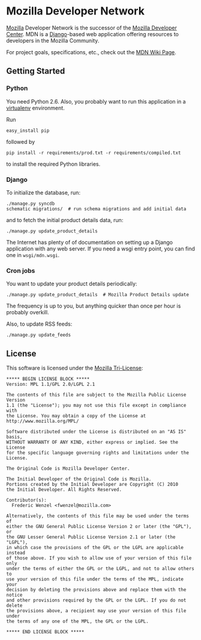 Mozilla Developer Network
=========================

[Mozilla][Mozilla] Developer Network is the successor of the
[Mozilla Developer Center][MDC]. MDN is a [Django][Django]-based web
application offering resources to developers in the Mozilla Community.

For project goals, specifications, etc., check out the
[MDN Wiki Page][wikimo].

[Mozilla]: http://www.mozilla.org
[MDC]: http://developer.mozilla.org
[Django]: http://www.djangoproject.com/
[wikimo]: https://wiki.mozilla.org/MDN

Getting Started
---------------
### Python
You need Python 2.6. Also, you probably want to run this application in a
[virtualenv][virtualenv] environment.

Run

    easy_install pip

followed by

    pip install -r requirements/prod.txt -r requirements/compiled.txt

to install the required Python libraries.

[virtualenv]: http://pypi.python.org/pypi/virtualenv

### Django
To initialize the database, run:

    ./manage.py syncdb
    schematic migrations/  # run schema migrations and add initial data

and to fetch the initial product details data, run:

    ./manage.py update_product_details

The Internet has plenty of of documentation on setting up a Django application
with any web server. If you need a wsgi entry point, you can find one in
``wsgi/mdn.wsgi``.

[Haystack]: http://haystacksearch.org/

### Cron jobs
You want to update your product details periodically:

    ./manage.py update_product_details  # Mozilla Product Details update

The frequency is up to you, but anything quicker than once per hour is probably overkill.

Also, to update RSS feeds:

    ./manage.py update_feeds

License
-------
This software is licensed under the [Mozilla Tri-License][MPL]:

    ***** BEGIN LICENSE BLOCK *****
    Version: MPL 1.1/GPL 2.0/LGPL 2.1

    The contents of this file are subject to the Mozilla Public License Version
    1.1 (the "License"); you may not use this file except in compliance with
    the License. You may obtain a copy of the License at
    http://www.mozilla.org/MPL/

    Software distributed under the License is distributed on an "AS IS" basis,
    WITHOUT WARRANTY OF ANY KIND, either express or implied. See the License
    for the specific language governing rights and limitations under the
    License.

    The Original Code is Mozilla Developer Center.

    The Initial Developer of the Original Code is Mozilla.
    Portions created by the Initial Developer are Copyright (C) 2010
    the Initial Developer. All Rights Reserved.

    Contributor(s):
      Frederic Wenzel <fwenzel@mozilla.com>

    Alternatively, the contents of this file may be used under the terms of
    either the GNU General Public License Version 2 or later (the "GPL"), or
    the GNU Lesser General Public License Version 2.1 or later (the "LGPL"),
    in which case the provisions of the GPL or the LGPL are applicable instead
    of those above. If you wish to allow use of your version of this file only
    under the terms of either the GPL or the LGPL, and not to allow others to
    use your version of this file under the terms of the MPL, indicate your
    decision by deleting the provisions above and replace them with the notice
    and other provisions required by the GPL or the LGPL. If you do not delete
    the provisions above, a recipient may use your version of this file under
    the terms of any one of the MPL, the GPL or the LGPL.

    ***** END LICENSE BLOCK *****

[MPL]: http://www.mozilla.org/MPL/
